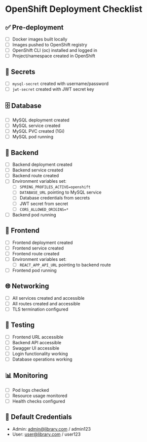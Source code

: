 # OpenShift Deployment Checklist

## ✅ Pre-deployment
- [ ] Docker images built locally
- [ ] Images pushed to OpenShift registry
- [ ] OpenShift CLI (oc) installed and logged in
- [ ] Project/namespace created in OpenShift

## 🔐 Secrets
- [ ] `mysql-secret` created with username/password
- [ ] `jwt-secret` created with JWT secret key

## 🗄️ Database
- [ ] MySQL deployment created
- [ ] MySQL service created
- [ ] MySQL PVC created (1Gi)
- [ ] MySQL pod running

## 🔧 Backend
- [ ] Backend deployment created
- [ ] Backend service created
- [ ] Backend route created
- [ ] Environment variables set:
  - [ ] `SPRING_PROFILES_ACTIVE=openshift`
  - [ ] `DATABASE_URL` pointing to MySQL service
  - [ ] Database credentials from secrets
  - [ ] JWT secret from secret
  - [ ] `CORS_ALLOWED_ORIGINS=*`
- [ ] Backend pod running

## 🎨 Frontend
- [ ] Frontend deployment created
- [ ] Frontend service created
- [ ] Frontend route created
- [ ] Environment variables set:
  - [ ] `REACT_APP_API_URL` pointing to backend route
- [ ] Frontend pod running

## 🌐 Networking
- [ ] All services created and accessible
- [ ] All routes created and accessible
- [ ] TLS termination configured

## 🧪 Testing
- [ ] Frontend URL accessible
- [ ] Backend API accessible
- [ ] Swagger UI accessible
- [ ] Login functionality working
- [ ] Database operations working

## 📊 Monitoring
- [ ] Pod logs checked
- [ ] Resource usage monitored
- [ ] Health checks configured

## 🔑 Default Credentials
- Admin: admin@library.com / admin123
- User: user@library.com / user123 
